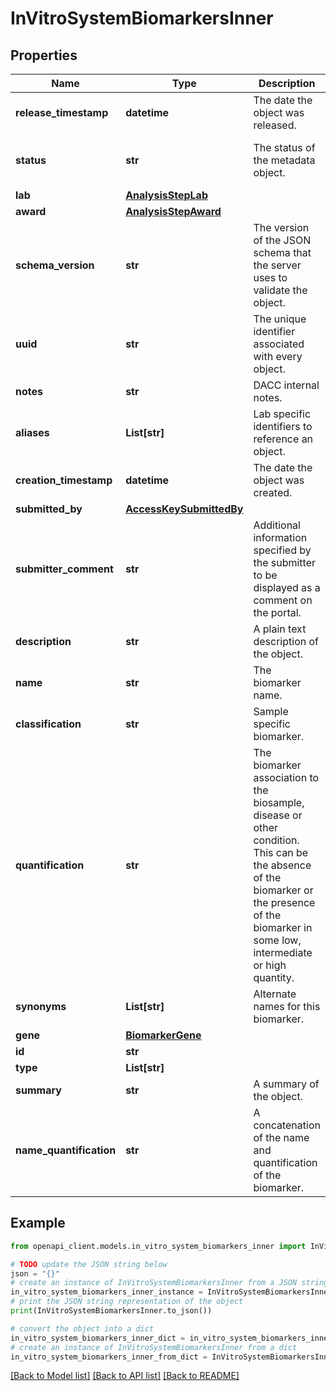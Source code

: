 # InVitroSystemBiomarkersInner


## Properties

Name | Type | Description | Notes
------------ | ------------- | ------------- | -------------
**release_timestamp** | **datetime** | The date the object was released. | [optional] 
**status** | **str** | The status of the metadata object. | [optional] [default to 'in progress']
**lab** | [**AnalysisStepLab**](AnalysisStepLab.md) |  | 
**award** | [**AnalysisStepAward**](AnalysisStepAward.md) |  | 
**schema_version** | **str** | The version of the JSON schema that the server uses to validate the object. | [optional] [default to '4']
**uuid** | **str** | The unique identifier associated with every object. | [optional] 
**notes** | **str** | DACC internal notes. | [optional] 
**aliases** | **List[str]** | Lab specific identifiers to reference an object. | [optional] 
**creation_timestamp** | **datetime** | The date the object was created. | [optional] 
**submitted_by** | [**AccessKeySubmittedBy**](AccessKeySubmittedBy.md) |  | [optional] 
**submitter_comment** | **str** | Additional information specified by the submitter to be displayed as a comment on the portal. | [optional] 
**description** | **str** | A plain text description of the object. | [optional] 
**name** | **str** | The biomarker name. | 
**classification** | **str** | Sample specific biomarker. | [optional] 
**quantification** | **str** | The biomarker association to the biosample, disease or other condition.  This can be the absence of the biomarker or the presence of the biomarker in some low, intermediate or high quantity. | 
**synonyms** | **List[str]** | Alternate names for this biomarker. | [optional] 
**gene** | [**BiomarkerGene**](BiomarkerGene.md) |  | [optional] 
**id** | **str** |  | [optional] 
**type** | **List[str]** |  | [optional] 
**summary** | **str** | A summary of the object. | [optional] 
**name_quantification** | **str** | A concatenation of the name and quantification of the biomarker. | [optional] 

## Example

```python
from openapi_client.models.in_vitro_system_biomarkers_inner import InVitroSystemBiomarkersInner

# TODO update the JSON string below
json = "{}"
# create an instance of InVitroSystemBiomarkersInner from a JSON string
in_vitro_system_biomarkers_inner_instance = InVitroSystemBiomarkersInner.from_json(json)
# print the JSON string representation of the object
print(InVitroSystemBiomarkersInner.to_json())

# convert the object into a dict
in_vitro_system_biomarkers_inner_dict = in_vitro_system_biomarkers_inner_instance.to_dict()
# create an instance of InVitroSystemBiomarkersInner from a dict
in_vitro_system_biomarkers_inner_from_dict = InVitroSystemBiomarkersInner.from_dict(in_vitro_system_biomarkers_inner_dict)
```
[[Back to Model list]](../README.md#documentation-for-models) [[Back to API list]](../README.md#documentation-for-api-endpoints) [[Back to README]](../README.md)


